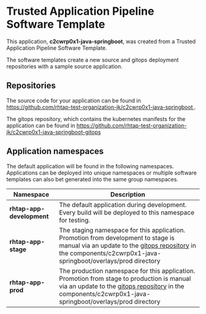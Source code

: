 # Trusted Application Pipeline Software Template

This application, **c2cwrp0x1-java-springboot**, was created from a Trusted Application Pipeline Software Template.

The software templates create a new source and gitops deployment repositories with a sample source application. 

## Repositories

The source code for your application can be found in [https://github.com/rhtap-test-organization-jk/c2cwrp0x1-java-springboot ](https://github.com/rhtap-test-organization-jk/c2cwrp0x1-java-springboot ).
 
The gitops repository, which contains the kubernetes manifests for the application can be found in 
[https://github.com/rhtap-test-organization-jk/c2cwrp0x1-java-springboot-gitops ](https://github.com/rhtap-test-organization-jk/c2cwrp0x1-java-springboot-gitops ) 

## Application namespaces 

The default application will be found in the following namespaces. Applications can be deployed into unique namespaces or multiple software templates can also bet generated into the same group namespaces.  

|  Namespace   |  Description   |  
| -------- | -------- |   
| **rhtap-app-development** | The default application during development. Every build will be deployed to this namespace for testing. | 
| **rhtap-app-stage** | The staging namespace for this application. Promotion from development to stage is manual via an update to the [gitops repository](https://github.com/rhtap-test-organization-jk/c2cwrp0x1-java-springboot-gitops ) in the components/c2cwrp0x1-java-springboot/overlays/prod directory |  
| **rhtap-app-prod** | The production namespace for this application. Promotion from stage to production is manual via an update to the [gitops repository](https://github.com/rhtap-test-organization-jk/c2cwrp0x1-java-springboot-gitops ) in the components/c2cwrp0x1-java-springboot/overlays/prod directory | 